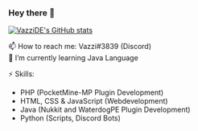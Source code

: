 ### Hey there 👋

[![VazziDE's GitHub stats](https://github-readme-stats.vercel.app/api?username=VazziDE&show_icons=true&theme=react)](https://github.com/VazziDE/)

📫 How to reach me: Vazzi#3839 (Discord) <br>
🌱 I’m currently learning Java Language <br>

⚡ Skills:
  -  PHP (PocketMine-MP Plugin Development)
  -  HTML, CSS & JavaScript (Webdevelopment)
  -  Java (Nukkit and WaterdogPE Plugin Development) 
  -  Python (Scripts, Discord Bots)
